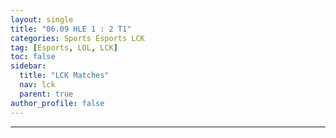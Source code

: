 ```yaml
---
layout: single
title: "06.09 HLE 1 : 2 T1"
categories: Sports Esports LCK
tag: [Esports, LOL, LCK]
toc: false
sidebar:
  title: "LCK Matches"
  nav: lck
  parent: true
author_profile: false
---
```

<div id ="all"></div>


---

<script>
  const match = 2;
  function set(val){
    var set = 1;
    console.log('wow')
    var date_info = '{{page.name}}'.substr(0, 10);

    const xhr = new XMLHttpRequest();

    xhr.open('GET', "/data/esports/lck/lck-matches.json", true);

    xhr.onload = function(){
      if(this.status === 200) {
        // console.log(this.responseText);

        const lol = JSON.parse(this.responseText);

        let all = '';

        lol.forEach(function(lol){
          if (lol.Date == date_info && lol.Match == match) {
            all += `
              <div id="set${set}" class="match-esports">
                <div id="win" class="esports-win${lol.Winner}"></div>
                <div class="esports-team1">
                  <img src="/images/esports/lol/lck/${lol.Blue}-logo.png"/>
                  <span style="float:left;margin-left:7.5vmin;">${lol.Blue}</span>
                </div>
                <div class="esports-team2">
                  <img src="/images/esports/lol/lck/${lol.Red}-logo.png"/>
                  <span style="float:right;margin-right:7.5vmin;">${lol.Red}</span>
                </div>
                <div class="esports-set">
                  <span>SET</span><br>
                  <span>${lol.Set}</span>
                </div>
                  <div id="bluePicks1" class="esports-champion1">
                    <img src="/images/esports/lol/Champions/${lol.bluePicks1}.png" style="transform: scaleX(-1);"/>
                  </div>
                  <div id="bluePlayer1" class="esports-player1">
                    <span style="float:left;margin-left:1vmin;">${lol.bluePlayer1}</span>
                  </div>
                  <div id="redPicks1" class="esports-champion2">
                    <img src="/images/esports/lol/Champions/${lol.redPicks1}.png" style="transform: scaleX();"/>
                  </div>
                  <div id="redPlayer1" class="esports-player2">
                    <span style="float:right;margin-right:1vmin;">${lol.redPlayer1}</span>
                  </div>
                  <div id="bluePicks2" class="esports-champion1">
                    <img src="/images/esports/lol/Champions/${lol.bluePicks2}.png" style="transform: scaleX(-1);"/>
                  </div>
                  <div id="bluePlayer2" class="esports-player1">
                    <span style="float:left;margin-left:1vmin;">${lol.bluePlayer2}</span>
                  </div>
                  <div id="redPicks2" class="esports-champion2">
                    <img src="/images/esports/lol/Champions/${lol.redPicks2}.png" style="transform: scaleX();"/>
                  </div>
                  <div id="redPlayer2" class="esports-player2">
                    <span style="float:right;margin-right:1vmin;">${lol.redPlayer2}</span>
                  </div>
                  <div id="bluePicks3" class="esports-champion1">
                    <img src="/images/esports/lol/Champions/${lol.bluePicks3}.png" style="transform: scaleX(-1);"/>
                  </div>
                  <div id="bluePlayer3" class="esports-player1">
                    <span style="float:left;margin-left:1vmin;">${lol.bluePlayer3}</span>
                  </div>
                  <div id="redPicks3" class="esports-champion2">
                    <img src="/images/esports/lol/Champions/${lol.redPicks3}.png" style="transform: scaleX();"/>
                  </div>
                  <div id="redPlayer3" class="esports-player2">
                    <span style="float:right;margin-right:1vmin;">${lol.redPlayer3}</span>
                  </div>
                  <div id="bluePicks4" class="esports-champion1">
                    <img src="/images/esports/lol/Champions/${lol.bluePicks4}.png" style="transform: scaleX(-1);"/>
                  </div>
                  <div id="bluePlayer4" class="esports-player1">
                    <span style="float:left;margin-left:1vmin;">${lol.bluePlayer4}</span>
                  </div>
                  <div id="redPicks4" class="esports-champion2">
                    <img src="/images/esports/lol/Champions/${lol.redPicks4}.png" style="transform: scaleX(-1);"/>
                  </div>
                  <div id="redPlayer4" class="esports-player2">
                    <span style="float:right;margin-right:1vmin;">${lol.redPlayer4}</span>
                  </div>
                  <div id="bluePicks5" class="esports-champion1">
                    <img src="/images/esports/lol/Champions/${lol.bluePicks5}.png" style="transform: scaleX(-1);"/>
                  </div>
                  <div id="bluePlayer5" class="esports-player1">
                    <span style="float:left;margin-left:1vmin;">${lol.bluePlayer5}</span>
                  </div>
                  <div id="redPicks5" class="esports-champion2">
                    <img src="/images/esports/lol/Champions/${lol.redPicks5}.png" style="transform: scaleX();"/>
                  </div>
                  <div id="redPlayer5" class="esports-player2">
                    <span style="float:right;margin-right:1vmin;">${lol.redPlayer5}</span>
                  </div>
                  <div class="esports-ban-slash1">
                    <i class="fas fa-slash fa-rotate-90 fa-lg" style="color:red;"></i>
                    <i class="fas fa-slash fa-rotate-90 fa-lg" style="color:red;"></i>
                    <i class="fas fa-slash fa-rotate-90 fa-lg" style="color:red;"></i>
                    <i class="fas fa-slash fa-rotate-90 fa-lg" style="color:red;"></i>
                    <i class="fas fa-slash fa-rotate-90 fa-lg" style="color:red;"></i>
                  </div>
                  <div class="esports-ban-slash2">
                    <i class="fas fa-slash fa-rotate-90 fa-lg" style="color:red;"></i>
                    <i class="fas fa-slash fa-rotate-90 fa-lg" style="color:red;"></i>
                    <i class="fas fa-slash fa-rotate-90 fa-lg" style="color:red;"></i>
                    <i class="fas fa-slash fa-rotate-90 fa-lg" style="color:red;"></i>
                    <i class="fas fa-slash fa-rotate-90 fa-lg" style="color:red;"></i>
                  </div>
                  <div id="blueBans1" class="esports-ban1" style="margin-left:0.8vmin;">
                    <img src="/images/esports/lol/Champions/${lol.blueBans1}.png" style="transform: scaleX(-1);"/>
                  </div>
                  <div id="blueBans2" class="esports-ban1">
                    <img src="/images/esports/lol/Champions/${lol.blueBans2}.png" style="transform: scaleX(-1);"/>
                  </div>
                  <div id="blueBans3" class="esports-ban1">
                    <img src="/images/esports/lol/Champions/${lol.blueBans3}.png" style="transform: scaleX(-1);"/>
                  </div>
                  <div id="blueBans4" class="esports-ban1">
                    <img src="/images/esports/lol/Champions/${lol.blueBans4}.png" style="transform: scaleX(-1);"/>
                  </div>
                  <div id="blueBans5" class="esports-ban1">
                    <img src="/images/esports/lol/Champions/${lol.blueBans5}.png" style="transform: scaleX();"/>
                  </div>
                  <div id="redBans1" class="esports-ban2" style="margin-right:0.8vmin;">
                    <img src="/images/esports/lol/Champions/${lol.redBans1}.png" style="transform: scaleX();"/>
                  </div>
                  <div id="redBans2" class="esports-ban2">
                    <img src="/images/esports/lol/Champions/${lol.redBans2}.png" style="transform: scaleX(-1);"/>
                  </div>
                  <div id="redBans3" class="esports-ban2">
                    <img src="/images/esports/lol/Champions/${lol.redBans3}.png" style="transform: scaleX(-1);"/>
                  </div>
                  <div id="redBans4" class="esports-ban2">
                    <img src="/images/esports/lol/Champions/${lol.redBans4}.png" style="transform: scaleX(-1);"/>
                  </div>
                  <div id="redBans5" class="esports-ban2">
                    <img src="/images/esports/lol/Champions/${lol.redBans5}.png" style="transform: scaleX();"/>
                  </div>
                  <div id="coach1" class="esports-coach1">${lol.Coach1}</div>
                  <div id="coach2" class="esports-coach2">${lol.Coach2}</div>
              </div>
            `;
            console.log(all, set)
            set += 1;
          }
        });

        document.getElementById('all').innerHTML = all;
      }
    }

    xhr.send();
  }
  set();
</script>